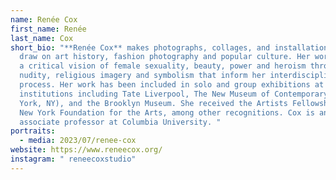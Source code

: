 ```yaml
---
name: Renée Cox
first_name: Renée
last_name: Cox
short_bio: "**Renée Cox** makes photographs, collages, and installations that
  draw on art history, fashion photography and popular culture. Her work invokes
  a critical vision of female sexuality, beauty, power and heroism through
  nudity, religious imagery and symbolism that inform her interdisciplinary
  process. Her work has been included in solo and group exhibitions at prominent
  institutions including Tate Liverpool, The New Museum of Contemporary Art (New
  York, NY), and the Brooklyn Museum. She received the Artists Fellowship Award,
  New York Foundation for the Arts, among other recognitions. Cox is an
  associate professor at Columbia University. "
portraits:
  - media: 2023/07/renee-cox
website: https://www.reneecox.org/
instagram: " reneecoxstudio"
---
```

